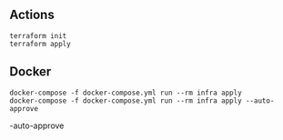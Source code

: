 ## Actions
```
terraform init
terraform apply
```


## Docker
```
docker-compose -f docker-compose.yml run --rm infra apply 
docker-compose -f docker-compose.yml run --rm infra apply --auto-approve
```

-auto-approve